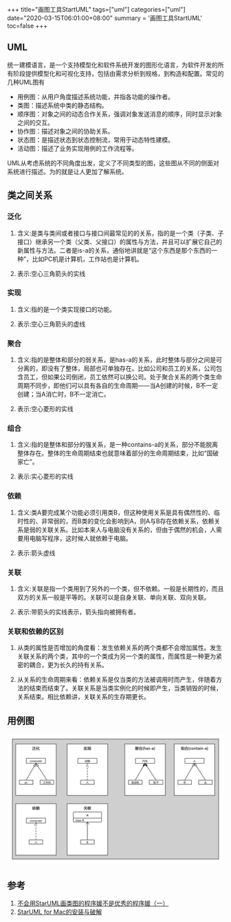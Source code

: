 +++
title="画图工具StartUML"
tags=["uml"]
categories=["uml"]
date="2020-03-15T06:01:00+08:00"
summary = '画图工具StartUML'
toc=false
+++

UML
---

统一建模语言，是一个支持模型化和软件系统开发的图形化语言，为软件开发的所有阶段提供模型化和可视化支持，包括由需求分析到规格，到构造和配置。常见的几种UML图有

-	用例图：从用户角度描述系统功能，并指各功能的操作者。
-	类图：描述系统中类的静态结构。
-	顺序图：对象之间的动态合作关系，强调对象发送消息的顺序，同时显示对象之间的交互。
-	协作图：描述对象之间的协助关系。
-	状态图：是描述状态到状态控制流，常用于动态特性建模。
-	活动图：描述了业务实现用例的工作流程等。

UML从考虑系统的不同角度出发，定义了不同类型的图，这些图从不同的侧面对系统进行描述。为的就是让人更加了解系统。

类之间关系
----------

### 泛化

1.	含义:是类与类间或者接口与接口间最常见的的关系，指的是一个类（子类、子接口）继承另一个类（父类、父接口）的属性与方法，并且可以扩展它自己的新属性与方法。二者是is-a的关系，通俗地讲就是“这个东西是那个东西的一种”，比如PC机是计算机，工作站也是计算机。

2.	表示:空心三角箭头的实线

### 实现

1.	含义:指的是一个类实现接口的功能。

2.	表示:空心三角箭头的虚线

### 聚合

1.	含义:指的是整体和部分的弱关系，是has-a的关系，此时整体与部分之间是可分离的，即没有了整体，局部也可单独存在。比如公司和员工的关系，公司包含员工，但如果公司倒闭，员工依然可以换公司。处于聚合关系的两个类生命周期不同步，即他们可以具有各自的生命周期——当A创建的时候，B不一定创建；当A消亡时，B不一定消亡。

2.	表示:空心菱形的实线

### 组合

1.	含义:指的是整体和部分的强关系，是一种contains-a的关系，部分不能脱离整体存在。整体的生命周期结束也就意味着部分的生命周期结束，比如“国破家亡”。

2.	表示:实心菱形的实线

### 依赖

1.	含义:类A要完成某个功能必须引用类B，但这种使用关系是具有偶然性的、临时性的、非常弱的，而B类的变化会影响到A，则A与B存在依赖关系，依赖关系是弱的关联关系。比如本来人与电脑没有关系的，但由于偶然的机会，人需要用电脑写程序，这时候人就依赖于电脑。

2.	表示:箭头虚线

### 关联

1.	含义:关联是指一个类用到了另外的一个类，但不依赖。一般是长期性的，而且双方的关系一般是平等的。关联可以是自身关联、单向关联、双向关联。

2.	表示:带箭头的实线表示，箭头指向被拥有者。

### 关联和依赖的区别

1.	从类的属性是否增加的角度看：发生依赖关系的两个类都不会增加属性。发生关联关系的两个类，其中的一个类成为另一个类的属性，而属性是一种更为紧密的耦合，更为长久的持有关系。

2.	从关系的生命周期来看：依赖关系是仅当类的方法被调用时而产生，伴随着方法的结束而结束了。关联关系是当类实例化的时候即产生，当类销毁的时候，关系结束。相比依赖讲，关联关系的生存期更长。

用例图
------

![用例](img_0.png)

参考
----

1.	[不会用StarUML画类图的程序媛不是优秀的程序媛（一）](https://www.jianshu.com/p/f7ad7f833fe1)
2.	[StarUML for Mac的安装与破解](https://www.cnblogs.com/gujiande/p/9412027.html)

